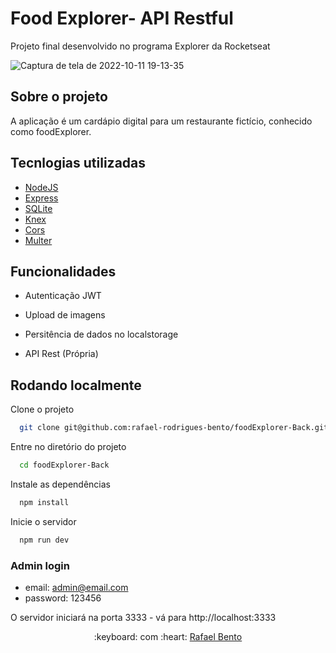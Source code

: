 
# Food Explorer- API Restful

Projeto final desenvolvido no programa Explorer da Rocketseat


![Captura de tela de 2022-10-11 19-13-35](https://user-images.githubusercontent.com/101301928/195209140-346884e2-7eb9-4cef-b3bb-7f8bee9f9ddb.png)



## Sobre o projeto

A aplicação  é um cardápio digital para um restaurante fictício, conhecido como foodExplorer.


## Tecnlogias utilizadas

- <a target="_blank" href="https://nodejs.org/en/">NodeJS</a>
- <a target="_blank" href="https://expressjs.com/">Express</a>
- <a target="_blank" href="https://www.sqlite.org/index.html">SQLite</a>
- <a target="_blank" href="https://knexjs.org/">Knex</a>
- <a target="_blank" href="https://www.npmjs.com/package/cors">Cors</a>
- <a target="_blank" href="https://www.npmjs.com/package/multer">Multer</a>

## Funcionalidades

- Autenticação JWT

- Upload de imagens

- Persitência de dados no localstorage

- API Rest (Própria)

## Rodando localmente

Clone o projeto

```bash
  git clone git@github.com:rafael-rodrigues-bento/foodExplorer-Back.git
```

Entre no diretório do projeto

```bash
  cd foodExplorer-Back
```

Instale as dependências

```bash
  npm install
```

Inicie o servidor

```bash
  npm run dev
```

### Admin login
- email: admin@email.com
- password: 123456

O servidor iniciará na porta 3333 - vá para http://localhost:3333


<p align="center">:keyboard: com :heart: <a target="_blank" href="https://www.linkedin.com/in/rafael-rodrigues-bento-298114236/">Rafael Bento</a></p>
